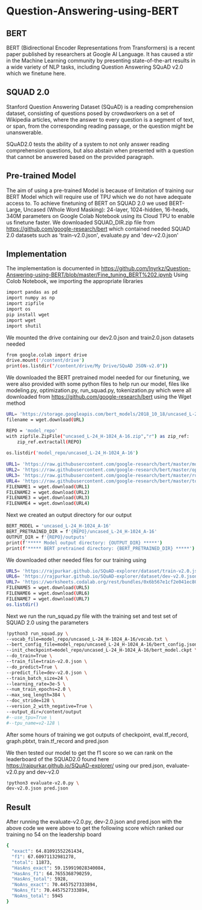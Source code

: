 # Question-Answering-using-BERT
## BERT
BERT (Bidirectional Encoder Representations from Transformers) is a recent paper published by researchers at Google AI Language. It has caused a stir in the Machine Learning community by presenting state-of-the-art results in a wide variety of NLP tasks, including Question Answering SQuAD v2.0 which we finetune here.
## SQUAD 2.0
Stanford Question Answering Dataset (SQuAD) is a reading comprehension dataset, consisting of questions posed by crowdworkers on a set of Wikipedia articles, where the answer to every question is a segment of text, or span, from the corresponding reading passage, or the question might be unanswerable.

SQuAD2.0 tests the ability of a system to not only answer reading comprehension questions, but also abstain when presented with a question that cannot be answered based on the provided paragraph.

## Pre-trained Model
The aim of using a pre-trained Model is because of limitation of training our BERT Model which will require use of TPU which we do not have adequate access to.
To achieve finetuning of BERT on SQUAD 2.0 we used BERT-Large, Uncased (Whole Word Masking): 24-layer, 1024-hidden, 16-heads, 340M parameters on Google Colab Notebook using its Cloud TPU to enable us finetune faster. We downloaded SQUAD_DIR.zip file from https://github.com/google-research/bert which contained needed SQUAD 2.0 datasets such as 'train-v2.0.json', evaluate.py and 'dev-v2.0.json'

## Implementation
The implementation is documented in https://github.com/Inyrkz/Question-Answering-using-BERT/blob/master/Fine_tuning_BERT%202.ipynb
Using Colob Notebook, we importing the appropriate libraries 
```bash
import pandas as pd
import numpy as np
import zipfile
import os
pip install wget
import wget
import shutil

```
We mounted the drive containing our dev2.0.json and train2.0.json datasets needed
```bash
from google.colab import drive
drive.mount('/content/drive')
print(os.listdir("/content/drive/My Drive/SQuAD JSON-v2.0"))
```

We downloaded the BERT pretrained model needed for our finetuning, we were also provided with some python files to help run our model, files like modeling.py, optimization.py, run_squad.py, tokenization.py which were all downloaded from https://github.com/google-research/bert using the Wget method
```bash
URL= 'https://storage.googleapis.com/bert_models/2018_10_18/uncased_L-24_H-1024_A-16.zip'
filename = wget.download(URL)

REPO = 'model_repo'
with zipfile.ZipFile("uncased_L-24_H-1024_A-16.zip","r") as zip_ref:
    zip_ref.extractall(REPO)
    
os.listdir('model_repo/uncased_L-24_H-1024_A-16')
 
URL1= 'https://raw.githubusercontent.com/google-research/bert/master/modeling.py'
URL2= 'https://raw.githubusercontent.com/google-research/bert/master/optimization.py'
URL3= 'https://raw.githubusercontent.com/google-research/bert/master/run_squad.py'
URL4= 'https://raw.githubusercontent.com/google-research/bert/master/tokenization.py'
FILENAME1 = wget.download(URL1)
FILENAME2 = wget.download(URL2)
FILENAME3 = wget.download(URL3)
FILENAME4 = wget.download(URL4)
````

Next we created an output directory for our output
```bash
BERT_MODEL = 'uncased_L-24_H-1024_A-16'
BERT_PRETRAINED_DIR = f'{REPO}/uncased_L-24_H-1024_A-16'
OUTPUT_DIR = f'{REPO}/outputs'
print(f'***** Model output directory: {OUTPUT_DIR} *****')
print(f'***** BERT pretrained directory: {BERT_PRETRAINED_DIR} *****')
```

We downloaded other needed files for our training using 
```bash
URL5= 'https://rajpurkar.github.io/SQuAD-explorer/dataset/train-v2.0.json'
URL6= 'https://rajpurkar.github.io/SQuAD-explorer/dataset/dev-v2.0.json'
URL7= 'https://worksheets.codalab.org/rest/bundles/0x6b567e1cf2e041ec80d7098f031c5c9e/contents/blob/'
FILENAME5 = wget.download(URL5)
FILENAME6 = wget.download(URL6)
FILENAME7 = wget.download(URL7)
os.listdir()
```

Next we run the run_squad.py file with the training set and test set of SQUAD 2.0 using the parameters
```bash
!python3 run_squad.py \
--vocab_file=model_repo/uncased_L-24_H-1024_A-16/vocab.txt \
--bert_config_file=model_repo/uncased_L-24_H-1024_A-16/bert_config.json \
--init_checkpoint=model_repo/uncased_L-24_H-1024_A-16/bert_model.ckpt \
--do_train=True \
--train_file=train-v2.0.json \
--do_predict=True \
--predict_file=dev-v2.0.json \
--train_batch_size=24 \
--learning_rate=3e-5 \
--num_train_epochs=2.0 \
--max_seq_length=384 \
--doc_stride=128 \
--version_2_with_negative=True \
--output_dir=/content/output
#--use_tpu=True \
#--tpu_name=v2-128 \
```
After some hours of training we got outputs of checkpoint, eval.tf_record, graph.pbtxt, train.tf_record and pred.json

We then tested our model to get the f1 score so we can rank on the leaderboard of the SQUAD2.0 found here https://rajpurkar.github.io/SQuAD-explorer/ using our pred.json, evaluate-v2.0.py and dev-v2.0

```bash
!python3 evaluate-v2.0.py \
dev-v2.0.json pred.json 
```

## Result
After running the evaluate-v2.0.py, dev-2.0.json and pred.json with the above code we were above to get the following score which ranked our training no 54 on the leadership board

```bash
{
  "exact": 64.81091552261434,
  "f1": 67.60971132981278,
  "total": 11873,
  "HasAns_exact": 59.159919028340084,
  "HasAns_f1": 64.7655368790259,
  "HasAns_total": 5928,
  "NoAns_exact": 70.4457527333894,
  "NoAns_f1": 70.4457527333894,
  "NoAns_total": 5945
}
```

